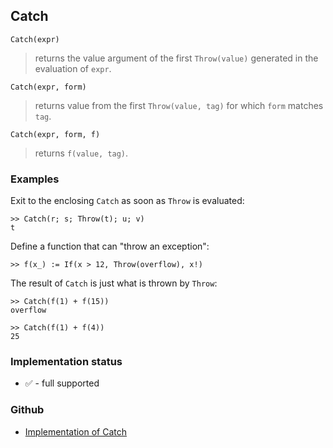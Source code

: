 ## Catch

```
Catch(expr)
```

> returns the value argument of the first `Throw(value)` generated in the evaluation of `expr`.

```
Catch(expr, form)
```

> returns value from the first `Throw(value, tag)` for which `form` matches `tag`. 

```
Catch(expr, form, f)
```

> returns `f(value, tag)`. 

### Examples

Exit to the enclosing `Catch` as soon as `Throw` is evaluated:

```
>> Catch(r; s; Throw(t); u; v)
t
```

Define a function that can "throw an exception":

```
>> f(x_) := If(x > 12, Throw(overflow), x!)
```

The result of `Catch` is just what is thrown by `Throw`:

```
>> Catch(f(1) + f(15))
overflow
     
>> Catch(f(1) + f(4))
25
```






### Implementation status

* &#x2705; - full supported

### Github

* [Implementation of Catch](https://github.com/axkr/symja_android_library/blob/master/symja_android_library/matheclipse-core/src/main/java/org/matheclipse/core/builtin/Programming.java#L279) 
